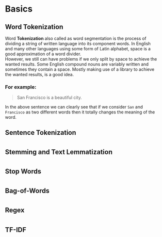 # Basics
## Word Tokenization
Word **Tokenization** also called as word segmentation is the process of dividing a string of written language into its component words. In English and many other languages using some form of Latin alphabet, space is a good approximation of a word divider.<br>
However, we still can have problems if we only split by space to achieve the wanted results. Some English compound nouns are variably written and sometimes they contain a space. Mostly making use of a library to achieve the wanted results, is a good idea.
### For example:
>San Francisco is a beautiful city. 

In the above sentence we can clearly see that if we consider `San` and `Francisco` as two different words then it totally changes the meaning of the word. 
## Sentence Tokenization
#
#
#
#

## Stemming and Text Lemmatization
#
#
#
#

## Stop Words
#
#
#
#

## Bag-of-Words
#
#
#
#

## Regex
#
#
#
#

## TF-IDF
#
#
#
#
